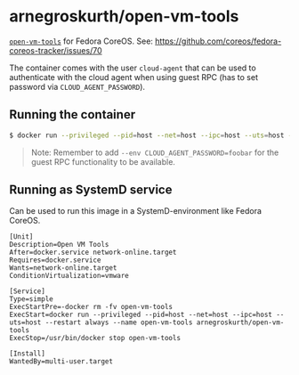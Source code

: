 
# arnegroskurth/open-vm-tools

[`open-vm-tools`](https://github.com/vmware/open-vm-tools) for Fedora CoreOS. See: https://github.com/coreos/fedora-coreos-tracker/issues/70

The container comes with the user `cloud-agent` that can be used to authenticate with the cloud agent when using guest RPC (has to set password via `CLOUD_AGENT_PASSWORD`).

## Running the container

```bash
$ docker run --privileged --pid=host --net=host --ipc=host --uts=host --restart always --name open-vm-tools arnegroskurth/open-vm-tools
```

> Note: Remember to add `--env CLOUD_AGENT_PASSWORD=foobar` for the guest RPC functionality to be available.

## Running as SystemD service

Can be used to run this image in a SystemD-environment like Fedora CoreOS.

```
[Unit]
Description=Open VM Tools
After=docker.service network-online.target
Requires=docker.service
Wants=network-online.target
ConditionVirtualization=vmware

[Service]
Type=simple
ExecStartPre=-docker rm -fv open-vm-tools
ExecStart=docker run --privileged --pid=host --net=host --ipc=host --uts=host --restart always --name open-vm-tools arnegroskurth/open-vm-tools
ExecStop=/usr/bin/docker stop open-vm-tools

[Install]
WantedBy=multi-user.target
```
